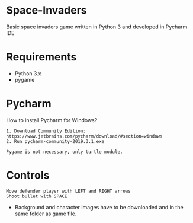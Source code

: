 # Space-Invaders

Basic space invaders game written in Python 3 and developed in Pycharm IDE

# Requirements

  - Python 3.x
  - pygame
# Pycharm
  How to install Pycharm  for Windows? 
	
	
    1. Download Community Edition: https://www.jetbrains.com/pycharm/download/#section=windows
    2. Run pycharm-community-2019.3.1.exe
		
 	Pygame is not necessary, only turtle module.
	
 # Controls
    Move defender player with LEFT and RIGHT arrows
    Shoot bullet with SPACE

  - Background and character images have to be downloaded and in the same folder as game file.

  
